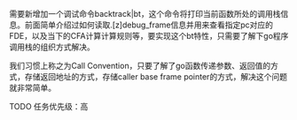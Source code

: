 需要新增加一个调试命令backtrack|bt，这个命令将打印当前函数所处的调用栈信息。前面简单介绍过如何读取.[z]debug_frame信息并用来查看指定pc对应的FDE，以及当下的CFA计算计算规则等，要实现这个bt特性，只需要了解下go程序调用栈的组织方式解决。

我们习惯上称之为Call Convention，只要了解了go函数传递参数、返回值的方式，存储返回地址的方式，存储caller base frame pointer的方式，解决这个问题就非常简单。



TODO 任务优先级：高